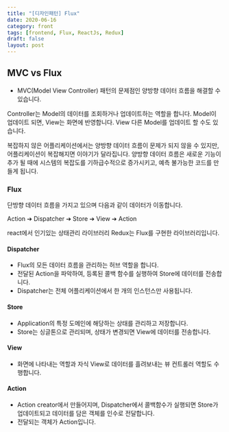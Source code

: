```yaml
---
title: "[디자인패턴] Flux"
date: 2020-06-16
category: front
tags: [frontend, Flux, ReactJs, Redux]
draft: false
layout: post
---
```


## MVC vs Flux

- MVC(Model View Controller) 패턴의 문제점인 양방향 데이터 흐름을 해결할 수 있습니다.

Controller는 Model의 데이터를 조회하거나 업데이트하는 역할을 합니다. Model이 업데이트 되면, View는 화면에 반영합니다. View 다른 Model를 업데이트 할 수도 있습니다. 

복잡하지 않은 어플리케이션에서는 양방향 데이터 흐름이 문제가 되지 않을 수 있지만, 어플리케이션이 복잡해지면 이야기가 달라집니다. 양방향 데이터 흐름은 새로운 기능이 추가 될 때에 시스템의 복잡도를 기하급수적으로 증가시키고, 예측 불가능한 코드를 만들게 됩니다.

### Flux

단방향 데이터 흐름을 가지고 있으며 다음과 같이 데이터가 이동합니다.

Action ➔ Dispatcher ➔ Store ➔ View ➔ Action

react에서 인기있는 상태관리 라이브러리 Redux는 Flux를 구현한 라이브러리입니다.

#### Dispatcher 
- Flux의 모든 데이터 흐름을 관리하는 허브 역할을 합니다. 
- 전달된 Action을 파악하여, 등록된 콜백 함수를 실행하여 Store에 데이터를 전송합니다.
- Dispatcher는 전체 어플리케이션에서 한 개의 인스턴스만 사용됩니다.

#### Store
- Application의 특정 도메인에 해당하는 상태를 관리하고 저장합니다. 
- Store는 싱글톤으로 관리되며, 상태가 변경되면 View에 데이터를 전송합니다.


#### View
- 화면에 나타내는 역할과 자식 View로 데이터를 흘려보내는 뷰 컨트롤러 역할도 수행합니다.

#### Action
- Action creator에서 만들어지며, Dispatcher에서 콜백함수가 실행되면 Store가 업데이트되고 데이터를 담은 객체를 인수로 전달합니다.
- 전달되는 객체가 Action입니다.

